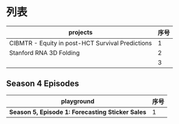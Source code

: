 # 列表

|              projects                       | 序号 |
| --------------------------------------------- | ---- |
|CIBMTR - Equity in post-HCT Survival Predictions      | 1    |
| Stanford RNA 3D Folding | 2    |
|                          | 3    |

## Season 4 Episodes
|          playground                        | 序号|
| --------------------------------------------- | ---- |
| **Season 5, Episode 1: Forecasting Sticker Sales** | 1    |

